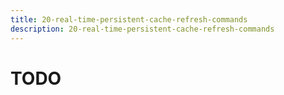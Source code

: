 ```yaml
---
title: 20-real-time-persistent-cache-refresh-commands
description: 20-real-time-persistent-cache-refresh-commands
---
```


# TODO